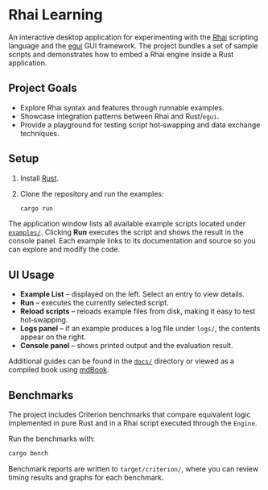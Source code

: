 # Rhai Learning

An interactive desktop application for experimenting with the
[Rhai](https://rhai.rs) scripting language and the
[egui](https://docs.rs/egui) GUI framework.  The project bundles a set of
sample scripts and demonstrates how to embed a Rhai engine inside a Rust
application.

## Project Goals

* Explore Rhai syntax and features through runnable examples.
* Showcase integration patterns between Rhai and Rust/`egui`.
* Provide a playground for testing script hot‑swapping and data exchange
  techniques.

## Setup

1. Install [Rust](https://www.rust-lang.org/tools/install).
2. Clone the repository and run the examples:

   ```bash
   cargo run
   ```

The application window lists all available example scripts located under
[`examples/`](examples). Clicking **Run** executes the script and shows the
result in the console panel. Each example links to its documentation and
source so you can explore and modify the code.

## UI Usage

* **Example List** – displayed on the left. Select an entry to view details.
* **Run** – executes the currently selected script.
* **Reload scripts** – reloads example files from disk, making it easy to test
  hot‑swapping.
* **Logs panel** – if an example produces a log file under `logs/`, the
  contents appear on the right.
* **Console panel** – shows printed output and the evaluation result.

Additional guides can be found in the [`docs/`](docs) directory or viewed as a
compiled book using [mdBook](https://rust-lang.github.io/mdBook/).

## Benchmarks

The project includes Criterion benchmarks that compare equivalent logic
implemented in pure Rust and in a Rhai script executed through the `Engine`.

Run the benchmarks with:

```bash
cargo bench
```

Benchmark reports are written to `target/criterion/`, where you can review
timing results and graphs for each benchmark.
